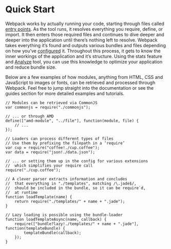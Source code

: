 # Quick Start

Webpack works by actually running your code, starting through files called [entry points][1]. As the tool runs, it resolves everything you require, define, or import. It then enters those required files and continues to dive deeper and deeper into the application until there’s nothing left to resolve. Webpack takes everything it’s found and outputs various bundles and files depending on how you’ve [configured][2] it. Throughout this process, it gets to know the inner workings of the application and it’s structure. Using the stats feature and [Analyze][3] tool, you can use this knowledge to optimize your application and reduce bundle size.

Below are a few examples of how modules, anything from HTML, CSS and JavaScript to images or fonts, can be retrieved and processed through Webpack. Feel free to jump straight into the documentation or see the guides section for more detailed examples and tutorials.

    // Modules can be retrieved via CommonJS
    var commonjs = require("./commonjs");

    // ... or through AMD
    define(["amd-module", "../file"], function(module, file) {
        // ...
    });

    // Loaders can process different types of files
    // Use them by prefixing the filepath in a ‘require’
    var cup = require("coffee!./cup.coffee");
    var data = require("json!./data.json");

    // ... or setting them up in the config for various extensions
    //  which simplifies your require call
    require("./cup.coffee");

    // A clever parser extracts information and concludes
    //  that everything in "./templates", matching /\.jade$/,
    //  should be included in the bundle, so it can be require`d,
    //  at runtime
    function loadTemplate(name) {
        return require("./templates/" + name + ".jade");
    }

    // Lazy loading is possible using the bundle-loader
    function loadTemplateAsync(name, callback) {
        require(["bundle?lazy!./templates/" + name + ".jade"], function(templateBundle) {
            templateBundle(callback);
        });
    }

[1]: http://webpack.github.io/reference/entry-points
[2]: http://webpack.github.io/reference/configuration
[3]: http://webpack.github.io/analyze
[4]: http://webpack.github.io/reference
[5]: http://webpack.github.io/guides
